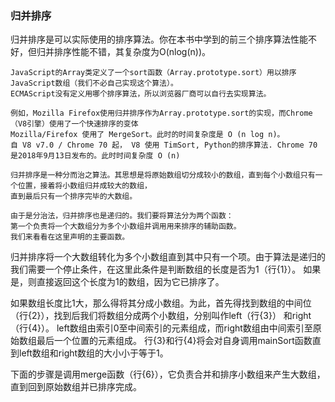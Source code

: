 

### 归并排序
归并排序是可以实际使用的排序算法。你在本书中学到的前三个排序算法性能不好，但归并排序性能不错，其复杂度为O(nlog(n))。
```
JavaScript的Array类定义了一个sort函数（Array.prototype.sort）用以排序JavaScript数组（我们不必自己实现这个算法）。
ECMAScript没有定义用哪个排序算法，所以浏览器厂商可以自行去实现算法。

例如，Mozilla Firefox使用归并排序作为Array.prototype.sort的实现，而Chrome（V8引擎）使用了一个快速排序的变体
Mozilla/Firefox 使用了 MergeSort。此时的时间复杂度是 O (n log n)。
自 V8 v7.0 / Chrome 70 起， V8 使用 TimSort, Python的排序算法. Chrome 70 是2018年9月13日发布的。此时时间复杂度 O (n)
```

```
归并排序是一种分而治之算法。其思想是将原始数组切分成较小的数组，直到每个小数组只有一个位置，接着将小数组归并成较大的数组，
直到最后只有一个排序完毕的大数组。

由于是分治法，归并排序也是递归的。我们要将算法分为两个函数：
第一个负责将一个大数组分为多个小数组并调用用来排序的辅助函数。
我们来看看在这里声明的主要函数。
```

归并排序将一个大数组转化为多个小数组直到其中只有一个项。由于算法是递归的我们需要一个停止条件，在这里此条件是判断数组的长度是否为1（行{1}）。
如果是，则直接返回这个长度为1的数组，因为它已排序了。

如果数组长度比1大，那么得将其分成小数组。为此，首先得找到数组的中间位（行{2}），找到后我们将数组分成两个小数组，分别叫作left（行{3}）
和right（行{4}）。
left数组由索引0至中间索引的元素组成，而right数组由中间索引至原始数组最后一个位置的元素组成。
行{3}和行{4}将会对自身调用mainSort函数直到left数组和right数组的大小小于等于1。

下面的步骤是调用merge函数（行{6}），它负责合并和排序小数组来产生大数组，直到回到原始数组并已排序完成。